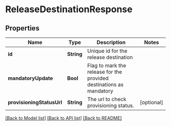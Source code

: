 # ReleaseDestinationResponse

## Properties
Name | Type | Description | Notes
------------ | ------------- | ------------- | -------------
**id** | **String** | Unique id for the release destination | 
**mandatoryUpdate** | **Bool** | Flag to mark the release for the provided destinations as mandatory | 
**provisioningStatusUrl** | **String** | The url to check provisioning status. | [optional] 

[[Back to Model list]](../README.md#documentation-for-models) [[Back to API list]](../README.md#documentation-for-api-endpoints) [[Back to README]](../README.md)


